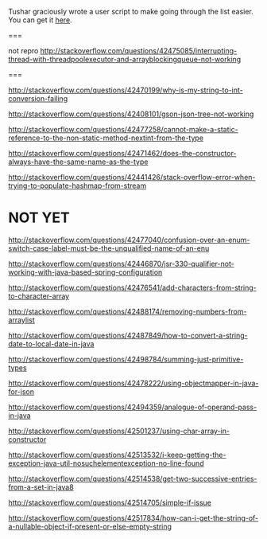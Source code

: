 Tushar graciously wrote a user script to make going through the list easier. You can get it [here](https://github.com/tusharjadhav219/Userscript-for-delete-candidates).

===

not repro http://stackoverflow.com/questions/42475085/interrupting-thread-with-threadpoolexecutor-and-arrayblockingqueue-not-working



===

http://stackoverflow.com/questions/42470199/why-is-my-string-to-int-conversion-failing

http://stackoverflow.com/questions/42408101/gson-json-tree-not-working

http://stackoverflow.com/questions/42477258/cannot-make-a-static-reference-to-the-non-static-method-nextint-from-the-type

http://stackoverflow.com/questions/42471462/does-the-constructor-always-have-the-same-name-as-the-type

http://stackoverflow.com/questions/42441426/stack-overflow-error-when-trying-to-populate-hashmap-from-stream

NOT YET
=====


http://stackoverflow.com/questions/42477040/confusion-over-an-enum-switch-case-label-must-be-the-unqualified-name-of-an-enu

http://stackoverflow.com/questions/42446870/jsr-330-qualifier-not-working-with-java-based-spring-configuration

http://stackoverflow.com/questions/42476541/add-characters-from-string-to-character-array

http://stackoverflow.com/questions/42488174/removing-numbers-from-arraylist

http://stackoverflow.com/questions/42487849/how-to-convert-a-string-date-to-local-date-in-java

http://stackoverflow.com/questions/42498784/summing-just-primitive-types

http://stackoverflow.com/questions/42478222/using-objectmapper-in-java-for-json

http://stackoverflow.com/questions/42494359/analogue-of-operand-pass-in-java

http://stackoverflow.com/questions/42501237/using-char-array-in-constructor

http://stackoverflow.com/questions/42513532/i-keep-getting-the-exception-java-util-nosuchelementexception-no-line-found

http://stackoverflow.com/questions/42514538/get-two-successive-entries-from-a-set-in-java8

http://stackoverflow.com/questions/42514705/simple-if-issue

http://stackoverflow.com/questions/42517834/how-can-i-get-the-string-of-a-nullable-object-if-present-or-else-empty-string